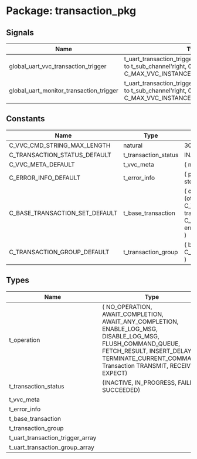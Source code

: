 # Package: transaction_pkg
## Signals
| Name                                    | Type                                                                                                       | Description |
| --------------------------------------- | ---------------------------------------------------------------------------------------------------------- | ----------- |
| global_uart_vvc_transaction_trigger     | t_uart_transaction_trigger_array(t_sub_channel'left to t_sub_channel'right, 0 to C_MAX_VVC_INSTANCE_NUM-1) |             |
| global_uart_monitor_transaction_trigger | t_uart_transaction_trigger_array(t_sub_channel'left to t_sub_channel'right, 0 to C_MAX_VVC_INSTANCE_NUM-1) |             |
## Constants
| Name                           | Type                 | Value                                                                                                                                                                                                                                                 | Description |
| ------------------------------ | -------------------- | ----------------------------------------------------------------------------------------------------------------------------------------------------------------------------------------------------------------------------------------------------- | ----------- |
| C_VVC_CMD_STRING_MAX_LENGTH    | natural              |  300                                                                                                                                                                                                                                                  |             |
| C_TRANSACTION_STATUS_DEFAULT   | t_transaction_status |  INACTIVE                                                                                                                                                                                                                                             |             |
| C_VVC_META_DEFAULT             | t_vvc_meta           |  (     msg     => (others => ' '),     cmd_idx => -1     )                                                                                                                                                                                            |             |
| C_ERROR_INFO_DEFAULT           | t_error_info         |  (     parity_bit_error  => false,     stop_bit_error    => false     )                                                                                                                                                                               |             |
| C_BASE_TRANSACTION_SET_DEFAULT | t_base_transaction   |  (     operation           => NO_OPERATION,     data                => (others => '0'),     vvc_meta            => C_VVC_META_DEFAULT,     transaction_status  => C_TRANSACTION_STATUS_DEFAULT,     error_info          => C_ERROR_INFO_DEFAULT     ) |             |
| C_TRANSACTION_GROUP_DEFAULT    | t_transaction_group  |  (     bt => C_BASE_TRANSACTION_SET_DEFAULT     )                                                                                                                                                                                                     |             |
## Types
| Name                             | Type                                                                                                                                                                                                                                                     | Description |
| -------------------------------- | -------------------------------------------------------------------------------------------------------------------------------------------------------------------------------------------------------------------------------------------------------- | ----------- |
| t_operation                      | (     NO_OPERATION,     AWAIT_COMPLETION,     AWAIT_ANY_COMPLETION,     ENABLE_LOG_MSG,     DISABLE_LOG_MSG,     FLUSH_COMMAND_QUEUE,     FETCH_RESULT,     INSERT_DELAY,     TERMINATE_CURRENT_COMMAND,      Transaction     TRANSMIT, RECEIVE, EXPECT) |             |
| t_transaction_status             | (INACTIVE, IN_PROGRESS, FAILED, SUCCEEDED)                                                                                                                                                                                                               |             |
| t_vvc_meta                       |                                                                                                                                                                                                                                                          |             |
| t_error_info                     |                                                                                                                                                                                                                                                          |             |
| t_base_transaction               |                                                                                                                                                                                                                                                          |             |
| t_transaction_group              |                                                                                                                                                                                                                                                          |             |
| t_uart_transaction_trigger_array |                                                                                                                                                                                                                                                          |             |
| t_uart_transaction_group_array   |                                                                                                                                                                                                                                                          |             |
